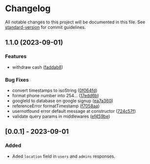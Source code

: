 # Changelog

All notable changes to this project will be documented in this file. See [standard-version](https://github.com/conventional-changelog/standard-version) for commit guidelines.

## 1.1.0 (2023-09-01)


### Features

* withdraw cash ([faddab8](https://github.com/glitex-interns-june-2023/habapay-api/commit/faddab874491f1c29ef07a924943df02b96ee38d))


### Bug Fixes

* convert timestamps to isoString ([0f064fd](https://github.com/glitex-interns-june-2023/habapay-api/commit/0f064fd9d09280b3263444bd532956f54b9196eb))
* format phone number into 254... ([17edd6b](https://github.com/glitex-interns-june-2023/habapay-api/commit/17edd6b88e99f76f99fa05bb71d1afa311de1227))
* googleId to database on google signup ([ea7a360](https://github.com/glitex-interns-june-2023/habapay-api/commit/ea7a3608d0181a94af378fc639bf89c43d1b7b84))
* referenceError formatTimestamp ([f7058aa](https://github.com/glitex-interns-june-2023/habapay-api/commit/f7058aab563ced493428fce1ca4989e00b976fac))
* usernotfound error default message at constructor ([724c57f](https://github.com/glitex-interns-june-2023/habapay-api/commit/724c57f3e6a02545fd73678cdba45c9793eaef9c))
* validate query params in middlewares ([ef459be](https://github.com/glitex-interns-june-2023/habapay-api/commit/ef459bedec37250c7af006ce48ad974c932b52af))

## [0.0.1] - 2023-09-01
### Added
- Aded `location` field in `users` and `admins` responses.
 